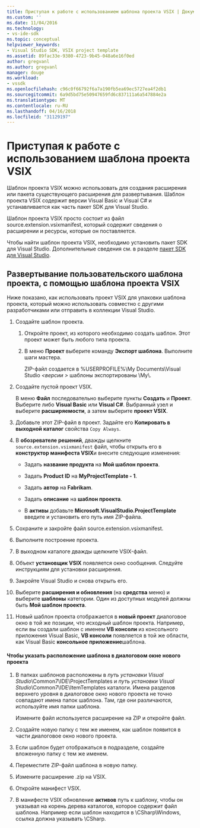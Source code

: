 ```yaml
---
title: Приступая к работе с использованием шаблона проекта VSIX | Документы Microsoft
ms.custom: ''
ms.date: 11/04/2016
ms.technology:
- vs-ide-sdk
ms.topic: conceptual
helpviewer_keywords:
- Visual Studio SDK, VSIX project template
ms.assetid: 89fac33e-9380-4723-9b45-048a6e16f0ed
author: gregvanl
ms.author: gregvanl
manager: douge
ms.workload:
- vssdk
ms.openlocfilehash: c96c0f66792f6a7a190fb5ea69ec5727ea4f2db1
ms.sourcegitcommit: 6a9d5bd75e50947659fd6c837111a6a547884e2a
ms.translationtype: MT
ms.contentlocale: ru-RU
ms.lasthandoff: 04/16/2018
ms.locfileid: "31129197"
---
```

# <a name="getting-started-with-the-vsix-project-template"></a>Приступая к работе с использованием шаблона проекта VSIX
Шаблон проекта VSIX можно использовать для создания расширения или пакета существующего расширения для развертывания. Шаблон проекта VSIX содержит версии Visual Basic и Visual C# и устанавливается как часть пакет SDK для Visual Studio.  
  
 Шаблон проекта VSIX просто состоит из файл source.extension.vsixmanifest, который содержит сведения о расширении и ресурсы, которые он поставляется.  
  
 Чтобы найти шаблон проекта VSIX, необходимо установить пакет SDK для Visual Studio. Дополнительные сведения см. в разделе [пакет SDK для Visual Studio](../extensibility/visual-studio-sdk.md).  
  
## <a name="deploying-a-custom-project-template-using-the-vsix-project-template"></a>Развертывание пользовательского шаблона проекта, с помощью шаблона проекта VSIX  
 Ниже показано, как использовать проект VSIX для упаковки шаблона проекта, который можно использовать совместно с другими разработчиками или отправить в коллекции Visual Studio.  
  
1.  Создайте шаблон проекта.  
  
    1.  Откройте проект, из которого необходимо создать шаблон. Этот проект может быть любого типа проекта.  
  
    2.  В меню **Проект** выберите команду **Экспорт шаблона**. Выполните шаги мастера.  
  
         ZIP-файл создается в %USERPROFILE%\My Documents\Visual Studio  *\<версии >* шаблоны экспортированы \My\\.  
  
2.  Создайте пустой проект VSIX.  
  
     В меню **Файл** последовательно выберите пункты **Создать** и **Проект**. Выберите либо **Visual Basic** или **Visual C#**. Выбранный узел и выберите **расширяемости**, а затем выберите **проект VSIX**.  
  
3.  Добавьте этот ZIP-файл в проект. Задайте его **Копировать в выходной каталог** свойства `Copy Always`.  
  
4.  В **обозревателе решений**, дважды щелкните `source.extension.vsixmanifest` файл, чтобы открыть его в **конструктор манифеста VSIX**и внесите следующие изменения:  
  
    -   Задать **название продукта** на **Мой шаблон проекта**.  
  
    -   Задать **Product ID** на **MyProjectTemplate - 1**.  
  
    -   Задать **автор** на **Fabrikam**.  
  
    -   Задать **описание** на **шаблон проекта**.  
  
    -   В **активы** добавьте **Microsoft.VisualStudio.ProjectTemplate** введите и установить его путь имя ZIP-файла.  
  
5.  Сохраните и закройте файл source.extension.vsixmanifest.  
  
6.  Выполните построение проекта.  
  
7.  В выходном каталоге дважды щелкните VSIX-файл.  
  
8.  Объект **установщик VSIX** появляется окно сообщения. Следуйте инструкциям для установки расширения.  
  
9. Закройте Visual Studio и снова открыть его.  
  
10. Выберите **расширения и обновления** (на **средства** меню) и выберите **шаблоны** категории. Один из доступных модулей должны быть **Мой шаблон проекта**.  
  
11. Новый шаблон проекта отображается в **новый проект** диалоговое окно в той же позиции, что исходный шаблон проекта. Например, если вы создали шаблон с именем **VB консоли** из консольного приложения Visual Basic, **VB консоли** появляется в той же области, как Visual Basic **консольное приложение**шаблона.  
  
#### <a name="to-specify-the-location-of-the-template-in-the-new-project-dialog-box"></a>Чтобы указать расположение шаблона в диалоговом окне нового проекта  
  
1.  В папках шаблонов расположены в *путь установки Visual Studio*\Common7\IDE\ProjectTemplates и *путь установки Visual Studio*\Common7\IDE\ItemTemplates каталоги. Имена разделов верхнего уровня в диалоговое окно нового проекта не точно совпадают имена папок шаблона. Там, где они различаются, используйте имя папки шаблона.  
  
     Измените файл используется расширение на ZIP и откройте файл.  
  
2.  Создайте новую папку с тем же именем, как шаблон появится в части диалоговое окно нового проекта.  
  
3.  Если шаблон будет отображаться в подразделе, создайте вложенную папку с тем же именем.  
  
4.  Переместите ZIP-файл шаблона в новую папку.  
  
5.  Измените расширение .zip на VSIX.  
  
6.  Откройте манифест VSIX.  
  
7.  В манифесте VSIX обновление **активов** путь к шаблону, чтобы он указывал на корень дерева каталогов, которое содержит файл шаблона. Например если шаблон находится в \CSharp\Windows, ссылка должна указывать \CSharp.